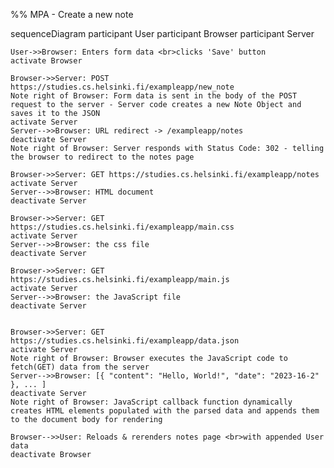 %% MPA - Create a new note

sequenceDiagram
    participant User
    participant Browser
    participant Server

    User->>Browser: Enters form data <br>clicks 'Save' button
    activate Browser

    Browser->>Server: POST https://studies.cs.helsinki.fi/exampleapp/new_note
    Note right of Browser: Form data is sent in the body of the POST request to the server - Server code creates a new Note Object and saves it to the JSON
    activate Server
    Server-->>Browser: URL redirect -> /exampleapp/notes
    deactivate Server
    Note right of Browser: Server responds with Status Code: 302 - telling the browser to redirect to the notes page
    
    Browser->>Server: GET https://studies.cs.helsinki.fi/exampleapp/notes
    activate Server
    Server-->>Browser: HTML document
    deactivate Server
    
    Browser->>Server: GET https://studies.cs.helsinki.fi/exampleapp/main.css
    activate Server
    Server-->>Browser: the css file
    deactivate Server
    
    Browser->>Server: GET https://studies.cs.helsinki.fi/exampleapp/main.js
    activate Server
    Server-->>Browser: the JavaScript file
    deactivate Server
    

    Browser->>Server: GET https://studies.cs.helsinki.fi/exampleapp/data.json
    activate Server
    Note right of Browser: Browser executes the JavaScript code to fetch(GET) data from the server
    Server-->>Browser: [{ "content": "Hello, World!", "date": "2023-16-2" }, ... ]
    deactivate Server    
    Note right of Browser: JavaScript callback function dynamically creates HTML elements populated with the parsed data and appends them to the document body for rendering
    
    Browser-->>User: Reloads & rerenders notes page <br>with appended User data
    deactivate Browser